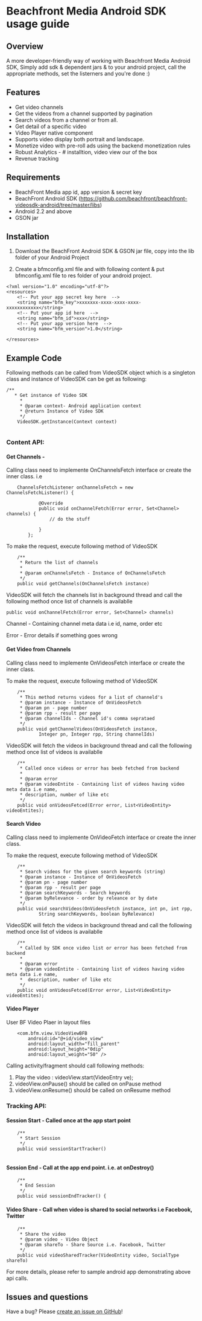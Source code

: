 # Beachfront Media Android SDK usage guide

## Overview
A more developer-friendly way of working with Beachfront Media Android SDK,  Simply add sdk & dependent jars & to your android project, call the appropriate methods, set the listerners and you're done :)

## Features

*  Get video channels
*  Get the videos from a channel supported by pagination
*  Search videos from a channel or from all.
*  Get detail of a specific video
*  Video Player native component
*  Supports video display both portrait and landscape.
*  Monetize video with pre-roll ads using the backend monetization rules
*  Robust Analytics - # installtion, video view our of the box 
*  Revenue tracking

## Requirements

* BeachFront Media app id, app version & secret key
* BeachFront Android SDK (https://github.com/beachfront/beachfront-videosdk-android/tree/master/libs)
* Android 2.2 and above
* GSON jar


## Installation

1. Download the BeachFront Android SDK & GSON jar file, copy into the lib folder of your Android Project

2. Create a bfmconfig.xml file and with following content & put bfmconfig.xml file to res folder of your android project.

```
<?xml version="1.0" encoding="utf-8"?>
<resources>
    <!-- Put your app secret key here  -->
    <string name="bfm_key">xxxxxxx-xxxx-xxxx-xxxx-xxxxxxxxxxxx</string>
    <!-- Put your app id here  -->
    <string name="bfm_id">xxx</string>
    <!-- Put your app version here  -->
    <string name="bfm_version">1.0</string>

</resources>
```

## Example Code

Following methods can be called from VideoSDK object which is a singleton class and instance of VideoSDK can be get as following:

```
/**
   * Get instance of Video SDK
	 * 
	 * @param context- Android application context
	 * @return Instance of Video SDK
	 */
	VideoSDK.getInstance(Context context)
	
```

### Content API:

####  Get Channels - 

Calling class need to implemente OnChannelsFetch interface or create the inner class. i.e 

```
 	ChannelsFetchListener onChannelsFetch = new ChannelsFetchListener() {

			@Override
			public void onChannelFetch(Error error, Set<Channel> channels) {
				// do the stuff

			}
		};
```

To make the request, execute following method of VideoSDK

```
	/**
	 * Return the list of channels 
	 * 
	 * @param onChannelsFetch - Instance of OnChannelsFetch
	 */
	public void getChannels(OnChannelsFetch instance)
``` 

VideoSDK will fetch the channels list in background thread and call the following method once list of channels is availablle

```
public void onChannelFetch(Error error, Set<Channel> channels)

```

Channel - Containing channel meta data i.e id, name, order etc

Error - Error details if something goes wrong 

#### Get Video from Channels

Calling class need to implemente OnVideosFetch interface or create the inner class.

To make the request, execute following method of VideoSDK

``` 
	/**
	 * This method returns videos for a list of channeld's
	 * @param instance - Instance of OnVideosFetch
	 * @param pn - page number
	 * @param rpp - result per page
	 * @param channelIds - Channel id's comma seprataed
	 */
	public void getChannelVideos(OnVideosFetch instance,
			Integer pn, Integer rpp, String channelIds)

``` 

VideoSDK will fetch the videos in background thread and call the following method once list of videos is availablle

```
	/**
	 * Called once videos or error has beeb fetched from backend
	 * 
	 * @param error
	 * @param videoEntite - Containing list of videos having video meta data i.e name,
	 * description, number of like etc
	 */
	public void onVideosFetced(Error error, List<VideoEntity> videoEntites);
```
 
#### Search Video

Calling class need to implemente OnVideoFetch interface or create the inner class.

To make the request, execute following method of VideoSDK

``` 
	/**
	 * Search videos for the given search keywords (string)
	 * @param instance - Instance of OnVideosFetch
	 * @param pn - page number
	 * @param rpp - result per page
	 * @param searchKeywords - Search keywords
	 * @param byRelevance - order by releance or by date
	 */
	public void searchVideos(OnVideosFetch instance, int pn, int rpp,
			String searchKeywords, boolean byRelevance) 

``` 

VideoSDK will fetch the videos in background thread and call the following method once list of videos is availablle

```
	/**
	 * Called by SDK once video list or error has been fetched from backend
	 * 
	 * @param error
	 * @param videoEntite - Containing list of videos having video meta data i.e name,
	 *  description, number of like etc
	 */
	public void onVideosFetced(Error error, List<VideoEntity> videoEntites);
```
 
####  Video Player
 
User BF Video Plaer in layout files


``` 
	<com.bfm.view.VideoViewBFB
        android:id="@+id/video_view"
        android:layout_width="fill_parent"
        android:layout_height="0dip"
        android:layout_weight="50" />
```

Calling activity/fragment should call following methods:

1. Play the video : videoView.start(VideoEntry ve);
2. videoView.onPause() should be called on onPause method
3. videoView.onResume() should be called on onResume method

### Tracking API:

#### Session Start - Called once at the app start point

```
	/**
	 * Start Session 
	 */
	public void sessionStartTracker()
	
```

####  Session End - Call at the app end point. i.e. at onDestroy()

```
	/**
	 * End Session
	 */
	public void sessionEndTracker() {

```

####  Video Share - Call when video is shared to social networks i.e Facebook, Twitter 

```
	/**
	 * Share the video
	 * @param video - Video Object
	 * @param shareTo - Share Source i.e. Facebook, Twitter
	 */
	public void videoSharedTracker(VideoEntity video, SocialType shareTo)
```

For more details, please refer to sample android app demonstrating above api calls.

## Issues and questions
Have a bug? Please [create an issue on GitHub](https://github.com/actolap/android-sdk-sample/issues)!


